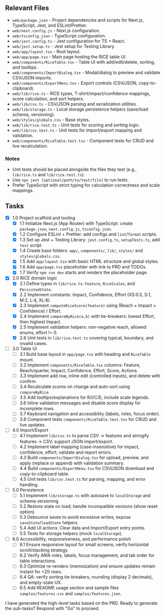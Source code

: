 ## Relevant Files

- `web/package.json` - Project dependencies and scripts for Next.js, TypeScript, Jest, and ESLint/Prettier.
- `web/next.config.js` - Next.js configuration.
- `web/tsconfig.json` - TypeScript configuration.
- `web/jest.config.ts` - Jest configuration for TS + React.
- `web/jest.setup.ts` - Jest setup for Testing Library.
- `web/app/layout.tsx` - Root layout.
- `web/app/page.tsx` - Main page hosting the RICE table UI.
- `web/components/RiceTable.tsx` - Table UI with add/edit/delete, sorting, and tooltips.
- `web/components/ImportDialog.tsx` - Modal/dialog to preview and validate CSV/JSON imports.
- `web/components/ExportMenu.tsx` - Export controls (CSV/JSON, copy-to-clipboard).
- `web/lib/rice.ts` - RICE types, T-shirt/impact/confidence mappings, score calculation, and sort helpers.
- `web/lib/csv.ts` - CSV/JSON parsing and serialization utilities.
- `web/lib/storage.ts` - Local storage persistence helpers (save/load schema, versioning).
- `web/styles/globals.css` - Base styles.
- `web/lib/rice.test.ts` - Unit tests for scoring and sorting logic.
- `web/lib/csv.test.ts` - Unit tests for import/export mapping and validation.
- `web/components/RiceTable.test.tsx` - Component tests for CRUD and live recalculation.

### Notes

- Unit tests should be placed alongside the files they test (e.g., `lib/rice.ts` and `lib/rice.test.ts`).
- Use `npx jest [optional/path/to/test/file]` to run tests.
- Prefer TypeScript with strict typing for calculation correctness and scale mappings.

## Tasks

- [x] 1.0 Project scaffold and tooling
  - [x] 1.1 Initialize Next.js (App Router) with TypeScript: create `package.json`, `next.config.js`, `tsconfig.json`.
  - [x] 1.2 Configure ESLint + Prettier: add configs and `lint`/`format` scripts.
  - [x] 1.3 Set up Jest + Testing Library: `jest.config.ts`, `setupTests.ts`, add `test` script.
  - [x] 1.4 Create base folders: `app/`, `components/`, `lib/`, `styles/` and `styles/globals.css`.
  - [x] 1.5 Add `app/layout.tsx` with basic HTML structure and global styles.
  - [x] 1.6 Add `app/page.tsx` placeholder with link to PRD and TODOs.
  - [x] 1.7 Verify `npm run dev` starts and renders the placeholder page.

- [x] 2.0 RICE domain logic
  - [x] 2.1 Define types in `lib/rice.ts`: `Feature`, `RiceScales`, and `PersistedState`.
  - [x] 2.2 Implement constants: Impact, Confidence, Effort (XS:0.5, S:1, M:2, L:4, XL:8).
  - [x] 2.3 Implement `computeRiceScore(feature)` using (Reach × Impact × Confidence) / Effort.
  - [x] 2.4 Implement `compareByRice(a,b)` with tie-breakers: lowest Effort, then highest Impact.
  - [x] 2.5 Implement validation helpers: non-negative reach, allowed enums, effort != 0.
  - [x] 2.6 Unit tests in `lib/rice.test.ts` covering typical, boundary, and invalid cases.

- [ ] 3.0 Table UI
  - [ ] 3.1 Build base layout in `app/page.tsx` with heading and `RiceTable` mount.
  - [ ] 3.2 Implement `components/RiceTable.tsx` columns: Feature, Reach/quarter, Impact, Confidence, Effort, Score, Actions.
  - [ ] 3.3 Implement add row, inline edit (controlled inputs), and delete with confirm.
  - [ ] 3.4 Recalculate scores on change and auto-sort using `compareByRice`.
  - [ ] 3.5 Add tooltips/explanations for R/I/C/E; include scale legends.
  - [ ] 3.6 Inline validation messages and disable score display for incomplete rows.
  - [ ] 3.7 Keyboard navigation and accessibility (labels, roles, focus order).
  - [ ] 3.8 Component tests `components/RiceTable.test.tsx` for CRUD and live updates.

- [ ] 4.0 Import/Export
  - [ ] 4.1 Implement `lib/csv.ts` to parse CSV → features and stringify features → CSV; support JSON import/export.
  - [ ] 4.2 Implement label mapping (case-insensitive) for impact, confidence, effort; validate and report errors.
  - [ ] 4.3 Build `components/ImportDialog.tsx` for upload, preview, and apply (replace or append) with validation summary.
  - [ ] 4.4 Build `components/ExportMenu.tsx` for CSV/JSON download and copy-to-clipboard table.
  - [ ] 4.5 Unit tests `lib/csv.test.ts` for parsing, mapping, and error handling.

- [ ] 5.0 Persistence
  - [ ] 5.1 Implement `lib/storage.ts` with autosave to `localStorage` and schema versioning.
  - [ ] 5.2 Restore state on load; handle incompatible versions (show reset option).
  - [ ] 5.3 Debounce saves to avoid excessive writes; expose `saveState`/`loadState` helpers.
  - [ ] 5.4 Add UI actions: Clear data and Import/Export entry points.
  - [ ] 5.5 Tests for storage helpers (mock `localStorage`).

- [ ] 6.0 Accessibility, responsiveness, and performance polish
  - [ ] 6.1 Ensure responsive layout for small screens; verify horizontal scroll/stacking strategy.
  - [ ] 6.2 Verify ARIA roles, labels, focus management, and tab order for table interactions.
  - [ ] 6.3 Optimize re-renders (memoization) and ensure updates remain instant for <20 rows.
  - [ ] 6.4 QA: verify sorting tie-breakers, rounding (display 2 decimals), and empty-state UX.
  - [ ] 6.5 Add README usage section and sample files `samples/features.csv` and `samples/features.json`.

I have generated the high-level tasks based on the PRD. Ready to generate the sub-tasks? Respond with "Go" to proceed.



